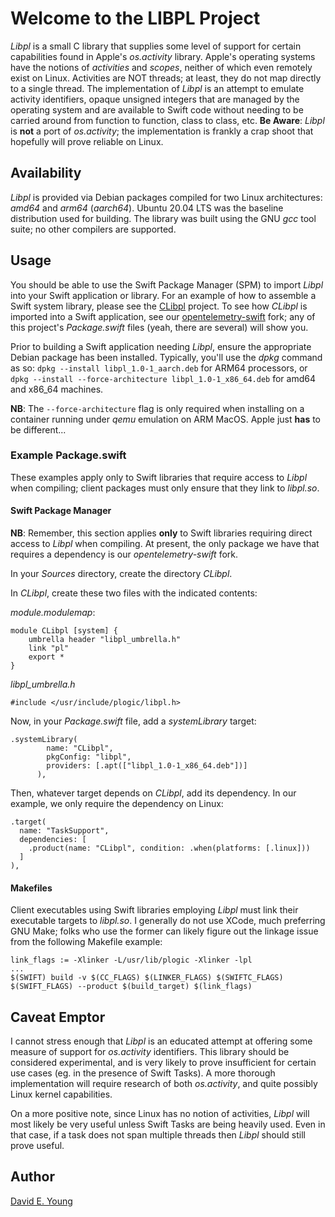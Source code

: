 
# Welcome to the LIBPL Project #

_Libpl_ is a small C library that supplies some level of support for certain capabilities found in Apple's _os.activity_
library. Apple's operating systems have the notions of _activities_ and _scopes_, neither of which even remotely exist
on Linux. Activities are NOT threads; at least, they do not map directly to a single thread. The implementation of
_Libpl_ is an attempt to emulate activity identifiers, opaque unsigned integers that are managed by the operating system
and are available to Swift code without needing to be carried around from function to function, class to class,
etc. **Be Aware**: _Libpl_ is **not** a port of _os.activity_; the implementation is frankly a crap shoot that hopefully
will prove reliable on Linux.

## Availability ##

_Libpl_ is provided via Debian packages compiled for two Linux architectures: _amd64_ and _arm64_ (_aarch64_). Ubuntu
20.04 LTS was the baseline distribution used for building. The library was built using the GNU _gcc_ tool suite; no
other compilers are supported.

## Usage ##

You should be able to use the Swift Package Manager (SPM) to import _Libpl_ into your Swift application or library. For
an example of how to assemble a Swift system library, please see the [CLibpl](https://github.com/youngde811/CLibpl)
project. To see how *CLibpl* is imported into a Swift application, see our [opentelemetry-swift](https://github.com/youngde811/opentelemetry-swift)
fork; any of this project's _Package.swift_ files (yeah, there are several) will show you.

Prior to building a Swift application needing _Libpl_, ensure the appropriate Debian package has been
installed. Typically, you'll use the _dpkg_ command as so: `dpkg --install libpl_1.0-1_aarch.deb`
for ARM64 processors, or `dpkg --install --force-architecture libpl_1.0-1_x86_64.deb` for amd64 and x86_64 machines.

**NB**: The `--force-architecture` flag is only required when installing on a container running under _qemu_ emulation
on ARM MacOS. Apple just **has** to be different...

### Example Package.swift ###

These examples apply only to Swift libraries that require access to _Libpl_ when compiling; client packages must only
ensure that they link to _libpl.so_.

#### Swift Package Manager ####

**NB**: Remember, this section applies **only** to Swift libraries requiring direct access to _Libpl_ when compiling. At
present, the only package we have that requires a dependency is our _opentelemetry-swift_ fork.

In your _Sources_ directory, create the directory _CLibpl_.

In _CLibpl_, create these two files with the indicated contents:

_module.modulemap_:

```
module CLibpl [system] {
    umbrella header "libpl_umbrella.h"
    link "pl"
    export *
}
```

*libpl_umbrella.h*
```
#include </usr/include/plogic/libpl.h>
```

Now, in your _Package.swift_ file, add a _systemLibrary_ target:

```
.systemLibrary(
        name: "CLibpl",
        pkgConfig: "libpl",
        providers: [.apt(["libpl_1.0-1_x86_64.deb"])]
      ),
```

Then, whatever target depends on _CLibpl_, add its dependency. In our example, we only require the dependency on Linux:

```
.target(
  name: "TaskSupport",
  dependencies: [
    .product(name: "CLibpl", condition: .when(platforms: [.linux]))
  ]
),
```

#### Makefiles ####

Client executables using Swift libraries employing _Libpl_ must link their executable targets to _libpl.so_. I generally
do not use XCode, much preferring GNU Make; folks who use the former can likely figure out the linkage issue from the
following Makefile example:

```
link_flags := -Xlinker -L/usr/lib/plogic -Xlinker -lpl
...
$(SWIFT) build -v $(CC_FLAGS) $(LINKER_FLAGS) $(SWIFTC_FLAGS) $(SWIFT_FLAGS) --product $(build_target) $(link_flags)
```

## Caveat Emptor ##

I cannot stress enough that _Libpl_ is an educated attempt at offering some measure of support for _os.activity_
identifiers. This library should be considered experimental, and is very likely to prove insufficient for certain use
cases (eg. in the presence of Swift Tasks). A more thorough implementation will require research of both _os.activity_,
and quite possibly Linux kernel capabilities.

On a more positive note, since Linux has no notion of activities, _Libpl_ will most likely be very useful unless Swift
Tasks are being heavily used. Even in that case, if a task does not span multiple threads then _Libpl_ should still
prove useful.

## Author ##

[David E. Young](youngde811@pobox.com)
